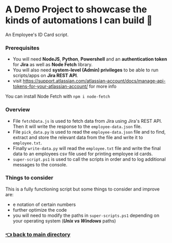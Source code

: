 # A Demo Project to showcase the kinds of automations I can build :muscle:

An Employee's ID Card script.

### Prerequisites

- You will need **NodeJS**, **Python**, **Powershell** and an **authentication token** for **Jira** as well as **Node Fetch** library.
- You will also need **system-level (Admin) privileges** to be able to run scripts/apps on **Jira REST API**.
- visit https://support.atlassian.com/atlassian-account/docs/manage-api-tokens-for-your-atlassian-account/ for more info

You can install Node Fetch with `npm i node-fetch`

### Overview

- File `fetchData.js` is used to fetch data from Jira using Jira's REST API. Then it will write the response to the `employee-data.json` file.
- File `pick_data.py` is used to read the `employee-data.json` file and to find, extract and store the relevant data from the file and write it to `employee.txt`.
- Finally `write-data.py` will read the `employee.txt` file and write the final data to an employees csv file used for printing employee id cards.
- `super-script.ps1` is used to call the scripts in order and to log additional messages to the console.

### Things to consider

This is a fully functioning script but some things to consider and improve are:

- e notation of certain numbers
- further optimize the code
- you will need to modify the paths in `super-scripts.ps1` depending on your operating system (**_Unix vs Windows_** paths)

### [:point_left: back to main directory](https://github.com/Mike-ops273/sysadmin#demo_idcards-point_right)
